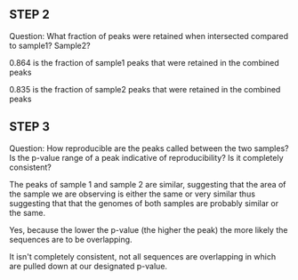 ## STEP 2 ##

Question: What fraction of peaks were retained when intersected compared to sample1? Sample2?

0.864 is the fraction of sample1 peaks that were retained in the combined peaks

0.835 is the fraction of sample2 peaks that were retained in the combined peaks

## STEP 3 ##

Question: How reproducible are the peaks called between the two samples? Is the p-value range of a peak indicative of reproducibility? Is it completely consistent?

The peaks of sample 1 and sample 2 are similar, suggesting that the area of the sample we are observing is either the same or very similar thus suggesting that that the genomes of both samples are probably similar or the same.

Yes, because the lower the p-value (the higher the peak) the more likely the sequences are to be overlapping.

It isn't completely consistent, not all sequences are overlapping in which are pulled down at our designated p-value.